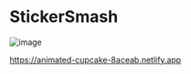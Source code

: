 # StickerSmash
 
![image](https://github.com/user-attachments/assets/9ba42c63-745a-4ddc-b0ad-e369f3280f3a)

https://animated-cupcake-8aceab.netlify.app
